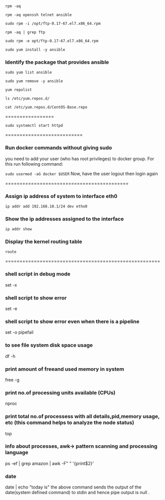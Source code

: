 `rpm -aq`

`rpm -aq openssh telnet ansible`

`sudo rpm -i /opt/ftp-0.17-67.el7.x86_64.rpm`

`rpm -aq | grep ftp`

`sudo rpm -e opt/ftp-0.17-67.el7.x86_64.rpm`

`sudo yum install -y ansible`

### Identify the package that provides ansible
`sudo yum list ansible`

`sudo yum remove -y ansible`

`yum repolist`

`ls /etc/yum.repos.d/`

`cat /etc/yum.repos.d/CentOS-Base.repo`

=================

`sudo systemctl start httpd`

===========================

### Run docker commands without giving sudo
you need to add your user (who has root privileges) to docker group. For this run following command:

`sudo usermod -aG docker $USER`
Now, have the user logout then login again

===========================================

### Assign ip address of system to interface eth0
 `ip addr add 192.168.10.1/24 dev etho0`

### Show the ip addresses assigned to the interface
`ip addr show`

### Display the kernel routing table
`route`

======================================================
### shell script in debug mode 
set -x

### shell script to show error
set -e

### shell script to show error even when there is a pipeline
set -o pipefail

### to see file system disk space usage
df -h

### print amount of freeand used memory in system
free -g

### print no.of processing units available (CPUs)
nproc

### print total no.of processess with all details,pid,memory usage, etc (this command helps to analyze the node status)
top

### info about processes, awk-> pattern scanning and processing language
ps -ef | grep amazon | awk -F" " '{print$2}'

### date
date | echo "today is"
the above command sends the output of the date(system defined command) to stdin and hence pipe output is null .
